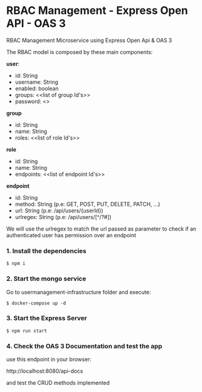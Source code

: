 # RBAC Management - Express Open API - OAS 3

RBAC Management Microservice using Express Open Api & OAS 3

The RBAC model is composed by these main components:

__user__:
- id: String
- username: String
- enabled: boolean
- groups: <<list of group Id's>>
- password: <<encrypted password>>

__group__
- id: String
- name: String
- roles: <<list of role Id's>>

__role__
- id: String
- name: String
- endpoints: <<list of endpoint Id's>>

__endpoint__
- id: String
- method: String (p.e: GET, POST, PUT, DELETE, PATCH, ...)
- url: String (p.e: /api/users/{userId})
- urlregex: String (p.e: /api/users/[^/?#])

We will use the urlregex to match the url passed as parameter to check if an authenticated user has permission over an endpoint

### 1. Install the dependencies

```shell
$ npm i
```

### 2. Start the mongo service

Go to usermanagement-infrastructure folder and execute:

```shell
$ docker-compose up -d
```

### 3. Start the Express Server

```shell
$ npm run start
```

### 4. Check the OAS 3 Documentation and test the app

use this endpoint in your browser:

http://localhost:8080/api-docs

and test the CRUD methods implemented
